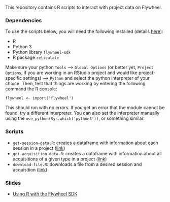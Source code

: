 
This repository contains R scripts to interact with project data on Flywheel. 

### Dependencies

To use the scripts below, you will need the following installed (details [here](https://flywheel-io.gitlab.io/product/backend/sdk/branches/master/python/python_sdk_with_r.html)):

- R
- Python 3
- Python library `flywheel-sdk`
- R package `reticulate`
 
Make sure your python `Tools` --> `Global Options` (or better yet, `Project Options`, if you are working in an RStudio project and would like project-specific settings) --> `Python` and select the python interpreter of your choice. Then, test that things are working by entering the following command the R console:

`flywheel <- import('flywheel')`

This should run with no errors. If you get an error that the module cannot be found, try a different interpreter. You can also set the interpreter manually using the `use_python(Sys.which('python3'))`, or something similar.

### Scripts

- `get-session-data.R`: creates a dataframe with information about each session in a project ([link](https://github.com/shelbybachman/flywheel/blob/main/scripts/get-session-data.R))
- `get-acquisition-data.R`: creates a dataframe with information about all acquisitions of a given type in a project ([link](https://github.com/shelbybachman/flywheel/blob/main/scripts/get-acquisition-data.R))
- `download-file.R`: downloads a file from a desired session and acquisition ([link](https://github.com/shelbybachman/flywheel/blob/main/scripts/download-file.R))

### Slides

- [Using R with the Flywheel SDK](https://github.com/shelbybachman/flywheel/blob/main/slides/intro-to-sdk.pdf)
